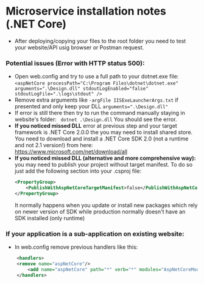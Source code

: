 ﻿# Microservice installation notes (.NET Core)
* After deploying/copying your files to the root folder you need to test your website/API usig browser or Postman request.

### Potential issues (Error with HTTP status 500):

* Open web.config and try to use a full path to your dotnet.exe file: 
```<aspNetCore processPath="C:\Program Files\dotnet\dotnet.exe" arguments=".\Design.dll" stdoutLogEnabled="false" stdoutLogFile=".\logs\stdout" />```
* Remove extra arguments like `-argFile IISExeLauncherArgs.txt` if presented and only keep your DLL ```arguments=".\Design.dll"```
* If error is still there then try to run the command manually staying in website's folder:
``` dotnet .\Design.dll```
You should see the error.
* **If you noticed missed DLL** error at previous step and your target framework is .NET Core 2.0.0 the you may need to install shared store. You need to download and install a .NET Core SDK 2.0 (not a runtime and not 2.1 version!) from here: https://www.microsoft.com/net/download/all
* **If you noticed missed DLL (alternative and more comprehensive way):** you may need to publish your project without target manifest. To do so just add the following section into your .csproj file:
    ```xml
    <PropertyGroup>
        <PublishWithAspNetCoreTargetManifest>false</PublishWithAspNetCoreTargetManifest>
    </PropertyGroup>
    ```
    It normally happens when you update or install new packages which rely on newer version of SDK while production normally doesn't have an SDK installed (only runtime)

### If your application is a sub-application on existing website:
* In web.config remove previous handlers like this: 
```xml
    <handlers>
	<remove name="aspNetCore"/>	  	
        <add name="aspNetCore" path="*" verb="*" modules="AspNetCoreModule" resourceType="Unspecified" />	 
    </handlers>
```